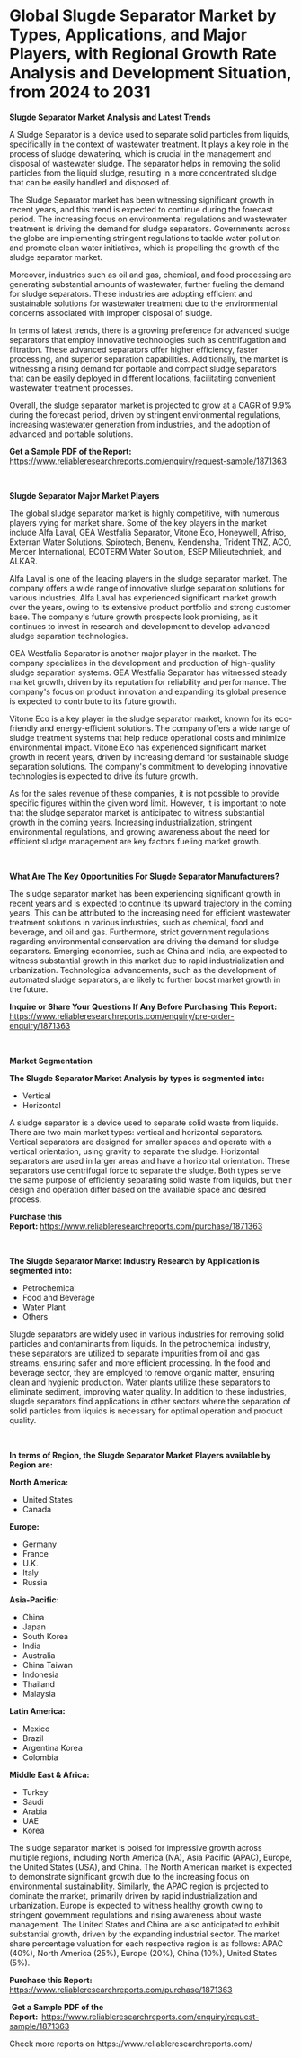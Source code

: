 <p><h1>Global Slugde Separator Market by Types, Applications, and Major Players, with Regional Growth Rate Analysis and Development Situation, from 2024 to 2031</h1></p><p><strong>Slugde Separator Market Analysis and Latest Trends</strong></p>
<p><p>A Sludge Separator is a device used to separate solid particles from liquids, specifically in the context of wastewater treatment. It plays a key role in the process of sludge dewatering, which is crucial in the management and disposal of wastewater sludge. The separator helps in removing the solid particles from the liquid sludge, resulting in a more concentrated sludge that can be easily handled and disposed of.</p><p>The Sludge Separator market has been witnessing significant growth in recent years, and this trend is expected to continue during the forecast period. The increasing focus on environmental regulations and wastewater treatment is driving the demand for sludge separators. Governments across the globe are implementing stringent regulations to tackle water pollution and promote clean water initiatives, which is propelling the growth of the sludge separator market.</p><p>Moreover, industries such as oil and gas, chemical, and food processing are generating substantial amounts of wastewater, further fueling the demand for sludge separators. These industries are adopting efficient and sustainable solutions for wastewater treatment due to the environmental concerns associated with improper disposal of sludge.</p><p>In terms of latest trends, there is a growing preference for advanced sludge separators that employ innovative technologies such as centrifugation and filtration. These advanced separators offer higher efficiency, faster processing, and superior separation capabilities. Additionally, the market is witnessing a rising demand for portable and compact sludge separators that can be easily deployed in different locations, facilitating convenient wastewater treatment processes.</p><p>Overall, the sludge separator market is projected to grow at a CAGR of 9.9% during the forecast period, driven by stringent environmental regulations, increasing wastewater generation from industries, and the adoption of advanced and portable solutions.</p></p>
<p><strong>Get a Sample PDF of the Report:&nbsp;</strong> <a href="https://www.reliableresearchreports.com/enquiry/request-sample/1871363">https://www.reliableresearchreports.com/enquiry/request-sample/1871363</a></p>
<p>&nbsp;</p>
<p><strong>Slugde Separator Major Market Players</strong></p>
<p><p>The global sludge separator market is highly competitive, with numerous players vying for market share. Some of the key players in the market include Alfa Laval, GEA Westfalia Separator, Vitone Eco, Honeywell, Afriso, Exterran Water Solutions, Spirotech, Benenv, Kendensha, Trident TNZ, ACO, Mercer International, ECOTERM Water Solution, ESEP Milieutechniek, and ALKAR.</p><p>Alfa Laval is one of the leading players in the sludge separator market. The company offers a wide range of innovative sludge separation solutions for various industries. Alfa Laval has experienced significant market growth over the years, owing to its extensive product portfolio and strong customer base. The company's future growth prospects look promising, as it continues to invest in research and development to develop advanced sludge separation technologies.</p><p>GEA Westfalia Separator is another major player in the market. The company specializes in the development and production of high-quality sludge separation systems. GEA Westfalia Separator has witnessed steady market growth, driven by its reputation for reliability and performance. The company's focus on product innovation and expanding its global presence is expected to contribute to its future growth.</p><p>Vitone Eco is a key player in the sludge separator market, known for its eco-friendly and energy-efficient solutions. The company offers a wide range of sludge treatment systems that help reduce operational costs and minimize environmental impact. Vitone Eco has experienced significant market growth in recent years, driven by increasing demand for sustainable sludge separation solutions. The company's commitment to developing innovative technologies is expected to drive its future growth.</p><p>As for the sales revenue of these companies, it is not possible to provide specific figures within the given word limit. However, it is important to note that the sludge separator market is anticipated to witness substantial growth in the coming years. Increasing industrialization, stringent environmental regulations, and growing awareness about the need for efficient sludge management are key factors fueling market growth.</p></p>
<p>&nbsp;</p>
<p><strong>What Are The Key Opportunities For Slugde Separator Manufacturers?</strong></p>
<p><p>The sludge separator market has been experiencing significant growth in recent years and is expected to continue its upward trajectory in the coming years. This can be attributed to the increasing need for efficient wastewater treatment solutions in various industries, such as chemical, food and beverage, and oil and gas. Furthermore, strict government regulations regarding environmental conservation are driving the demand for sludge separators. Emerging economies, such as China and India, are expected to witness substantial growth in this market due to rapid industrialization and urbanization. Technological advancements, such as the development of automated sludge separators, are likely to further boost market growth in the future.</p></p>
<p><strong>Inquire or Share Your Questions If Any Before Purchasing This Report:</strong> <a href="https://www.reliableresearchreports.com/enquiry/pre-order-enquiry/1871363">https://www.reliableresearchreports.com/enquiry/pre-order-enquiry/1871363</a></p>
<p>&nbsp;</p>
<p><strong>Market Segmentation</strong></p>
<p><strong>The Slugde Separator Market Analysis by types is segmented into:</strong></p>
<p><ul><li>Vertical</li><li>Horizontal</li></ul></p>
<p><p>A sludge separator is a device used to separate solid waste from liquids. There are two main market types: vertical and horizontal separators. Vertical separators are designed for smaller spaces and operate with a vertical orientation, using gravity to separate the sludge. Horizontal separators are used in larger areas and have a horizontal orientation. These separators use centrifugal force to separate the sludge. Both types serve the same purpose of efficiently separating solid waste from liquids, but their design and operation differ based on the available space and desired process.</p></p>
<p><strong>Purchase this Report:&nbsp;</strong><a href="https://www.reliableresearchreports.com/purchase/1871363">https://www.reliableresearchreports.com/purchase/1871363</a></p>
<p>&nbsp;</p>
<p><strong>The Slugde Separator Market Industry Research by Application is segmented into:</strong></p>
<p><ul><li>Petrochemical</li><li>Food and Beverage</li><li>Water Plant</li><li>Others</li></ul></p>
<p><p>Slugde separators are widely used in various industries for removing solid particles and contaminants from liquids. In the petrochemical industry, these separators are utilized to separate impurities from oil and gas streams, ensuring safer and more efficient processing. In the food and beverage sector, they are employed to remove organic matter, ensuring clean and hygienic production. Water plants utilize these separators to eliminate sediment, improving water quality. In addition to these industries, slugde separators find applications in other sectors where the separation of solid particles from liquids is necessary for optimal operation and product quality.</p></p>
<p>&nbsp;</p>
<p><strong>In terms of Region, the Slugde Separator Market Players available by Region are:</strong></p>
<p>
    <p> <strong> North America: </strong>
        <ul>
            <li>United States</li>
            <li>Canada</li>
        </ul>
        </p> 
    <p> <strong> Europe: </strong>
        <ul>
            <li>Germany</li>
            <li>France</li>
            <li>U.K.</li>
            <li>Italy</li>
            <li>Russia</li>
        </ul>
        </p> 
    <p> <strong> Asia-Pacific: </strong>
        <ul>
            <li>China</li>
            <li>Japan</li>
            <li>South Korea</li>
            <li>India</li>
            <li>Australia</li>
            <li>China Taiwan</li>
            <li>Indonesia</li>
            <li>Thailand</li>
            <li>Malaysia</li>
        </ul>
        </p> 
    <p> <strong> Latin America: </strong>
        <ul>
            <li>Mexico</li>
            <li>Brazil</li>
            <li>Argentina Korea</li>
            <li>Colombia</li>
        </ul>
        </p> 
    <p> <strong> Middle East & Africa: </strong>
        <ul>
            <li>Turkey</li>
            <li>Saudi</li>
            <li>Arabia</li>
            <li>UAE</li>
            <li>Korea</li>
        </ul>
    </p>
    </p>
<p><p>The sludge separator market is poised for impressive growth across multiple regions, including North America (NA), Asia Pacific (APAC), Europe, the United States (USA), and China. The North American market is expected to demonstrate significant growth due to the increasing focus on environmental sustainability. Similarly, the APAC region is projected to dominate the market, primarily driven by rapid industrialization and urbanization. Europe is expected to witness healthy growth owing to stringent government regulations and rising awareness about waste management. The United States and China are also anticipated to exhibit substantial growth, driven by the expanding industrial sector. The market share percentage valuation for each respective region is as follows: APAC (40%), North America (25%), Europe (20%), China (10%), United States (5%).</p></p>
<p><strong>Purchase this Report: </strong><a href="https://www.reliableresearchreports.com/purchase/1871363">https://www.reliableresearchreports.com/purchase/1871363</a></p>
<p>&nbsp;<strong>Get a Sample PDF of the Report:&nbsp;&nbsp;</strong><a href="https://www.reliableresearchreports.com/enquiry/request-sample/1871363">https://www.reliableresearchreports.com/enquiry/request-sample/1871363</a></p>
<p><strong></strong></p>
<p>Check more reports on https://www.reliableresearchreports.com/</p>